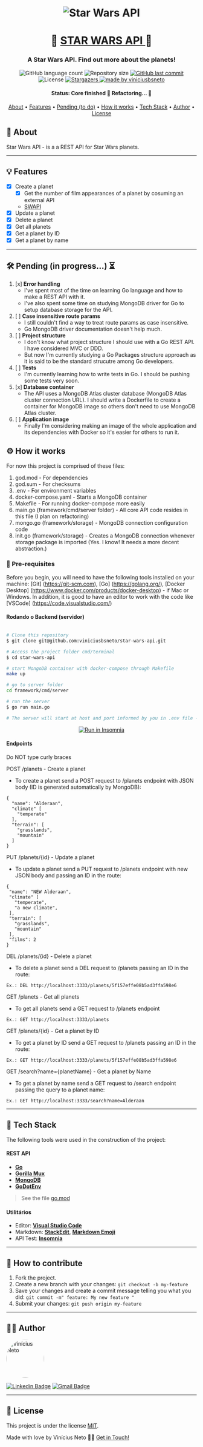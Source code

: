 

<h1 align="center">
    <img alt="Star Wars API" title="#Star Wars API" src="https://upload.wikimedia.org/wikipedia/commons/6/6c/Star_Wars_Logo.svg" />
</h1>

<h1 align="center">
   🚀 <a href="#"> STAR WARS API </a> 🌌
</h1>

<h3 align="center">
    A Star Wars API. Find out more about the planets!
</h3>

<p align="center">
  <img alt="GitHub language count" src="https://img.shields.io/github/languages/count/viniciusbsneto/star-wars-api?color=yellow">

  <img alt="Repository size" src="https://img.shields.io/github/repo-size/viniciusbsneto/star-wars-api">
  
  <a href="https://github.com/viniciusbsneto/star-wars-api/commits/master">
    <img alt="GitHub last commit" src="https://img.shields.io/github/last-commit/viniciusbsneto/star-wars-api">
  </a>
    
   <img alt="License" src="https://img.shields.io/badge/license-MIT-yellow">
   <a href="https://github.com/viniciusbsneto/star-wars-api/stargazers">
    <img alt="Stargazers" src="https://img.shields.io/github/stars/viniciusbsneto/star-wars-api?style=social">
  </a>

  <a href="https://github.com/viniciusbsneto">
    <img alt="made by viniciusbsneto" src="https://img.shields.io/badge/-viniciusbsneto-yellow">
  </a>
</p>


<h4 align="center"> 
	 Status: Core finished 🚧 Refactoring... 🚧
</h4>

<p align="center">
 <a href="#about">About</a> •
 <a href="#features">Features</a> •
 <a href="#pending-to-do">Pending (to do)</a> •
 <a href="#how-it-works">How it works</a> • 
 <a href="#tech-stack">Tech Stack</a> •  
 <a href="#author">Author</a> • 
 <a href="#user-content-license">License</a>
</p>


## :speech_balloon: About

Star Wars API - is a a REST API for Star Wars planets.

---

## :bulb: Features

- [x] Create a planet
  - [x] Get the number of film appearances of a planet by cosuming an external API
  - [SWAPI](https://swapi.dev/)
- [x] Update a planet
- [x] Delete a planet
- [x] Get all planets
- [x] Get a planet by ID
- [x] Get a planet by name

---

## :hammer_and_wrench: Pending (in progress...) :hourglass_flowing_sand:
1. [x] **Error handling**
	- I've spent most of the time on learning Go language and how to make a REST API with it.
	- I've also spent some time on studying MongoDB driver for Go to setup database storage for the API.
2. [ ] **Case insensitive route params**
	- I still couldn't find a way to treat route params as case insensitive.
	- Go MongoDB driver documentation doesn't help much.
3. [ ] **Project structure**
	- I don't know what project structure I should use with a Go REST API. I have considered MVC or DDD.
	- But now I'm currently studying a Go Packages structure approach as it is said to be the standard strucutre among Go developers.
4. [ ] **Tests**
	- I'm currently learning how to write tests in Go. I should be pushing some tests very soon.
5. [x] **Database container**
	- The API uses a MongoDB Atlas cluster database (MongoDB Atlas cluster connection URL). I should write a Dockerfile to create a container for MongoDB image so others don't need to use MongoDB Atlas cluster.
6. [ ] **Application image**
	- Finally I'm considering making an image of the whole application and its dependencies with Docker so it's easier for others to run it.

## ⚙ How it works

For now this project is comprised of these files:
1. god.mod - For dependencies
2. god.sum - For checksums
3. .env - For environment variables
4. docker-compose.yaml - Starts a MongoDB container
5. Makefile - For running docker-compose more easily
6. main.go (framework/cmd/server folder) - All core API code resides in this file (I plan on refactoring)
7. mongo.go (framework/storage) - MongoDB connection configuration code
8. init.go (framework/storage) - Creates a MongoDB connection whenever storage package is imported (Yes. I know! It needs a more decent abstraction.)

### :pushpin: Pre-requisites

Before you begin, you will need to have the following tools installed on your machine:
[Git] (https://git-scm.com), [Go] (https://golang.org/), [Docker Desktop] (https://www.docker.com/products/docker-desktop) - if Mac or Windows.
In addition, it is good to have an editor to work with the code like [VSCode] (https://code.visualstudio.com/)

#### Rodando o Backend (servidor)

```bash

# Clone this repository
$ git clone git@github.com:viniciusbsneto/star-wars-api.git

# Access the project folder cmd/terminal
$ cd star-wars-api

# start MongoDB container with docker-compose through Makefile
make up

# go to server folder
cd framework/cmd/server

# run the server
$ go run main.go

# The server will start at host and port informed by you in .env file - e.g: go to http://localhost:3333

```

<p align="center">
  <a href="https://github.com/viniciusbsneto/star-wars-api/blob/master/Insomnia_API_Star_Wars.json" target="_blank"><img src="https://insomnia.rest/images/run.svg" alt="Run in Insomnia"></a>
</p>

#### Endpoints
Do NOT type curly braces

POST /planets - Create a planet
  - To create a planet send a POST request to /planets endpoint with JSON body (ID is generated automatically by MongoDB):
  ```
  {
    "name": "Alderaan",
    "climate" [
      "temperate"
    ],
    "terrain": [
      "grasslands",
      "mountain"
    ]
  }
  ```
PUT /planets/{id} - Update a planet
  - To update a planet send a PUT request to /planets endpoint with new JSON body and passing an ID in the route:
   ```
  {
    "name": "NEW Alderaan",
    "climate" [
      "temperate",
      "a new climate",
    ],
    "terrain": [
      "grasslands",
      "mountain"
    ],
    "films": 2
  }
  ```
DEL /planets/{id} - Delete a planet
  - To delete a planet send a DEL request to /planets passing an ID in the route:
  ```
  Ex.: DEL http://localhost:3333/planets/5f157effe08b5ad3ffa598e6
  ```
GET /planets - Get all planets
  - To get all planets send a GET request to /planets endpoint
  ```
  Ex.: GET http://localhost:3333/planets
  ```
GET /planets/{id} - Get a planet by ID
  - To get a planet by ID send a GET request to /planets passing an ID in the route:
  ```
  Ex.: GET http://localhost:3333/planets/5f157effe08b5ad3ffa598e6
  ```
GET /search?name={planetName} - Get a planet by Name
  - To get a planet by name send a GET request to /search endpoint passing the query to a planet name:
  ```
  Ex.: GET http://localhost:3333/search?name=Alderaan
  ```

---

## :toolbox: Tech Stack

The following tools were used in the construction of the project:

#### [](https://github.com/viniciusbsneto/star-wars-api#rest-api)**REST API**

-   **[Go](https://golang.org/)**
-   **[Gorilla Mux](https://github.com/gorilla/mux)**
-   **[MongoDB](https://www.mongodb.com/)**
-   **[GoDotEnv](https://github.com/joho/godotenv)**

> See the file  [go.mod](https://github.com/viniciusbsneto/star-wars-api/blob/master/go.mod)

#### [](https://github.com/viniciusbsneto/star-wars-api#utilit%C3%A1rios)**Utilitários**

-   Editor:  **[Visual Studio Code](https://code.visualstudio.com/)**
-   Markdown:  **[StackEdit](https://stackedit.io/)**,  **[Markdown Emoji](https://gist.github.com/rxaviers/7360908)**
-   API Test:  **[Insomnia](https://insomnia.rest/)**

---

## :handshake: How to contribute

1. Fork the project.
2. Create a new branch with your changes: `git checkout -b my-feature`
3. Save your changes and create a commit message telling you what you did: `git commit -m" feature: My new feature "`
4. Submit your changes: `git push origin my-feature`

---

## :technologist: Author

 <img style="border-radius: 50%;" src="https://avatars1.githubusercontent.com/u/17788722?v=4" width="100px;" alt="Vinícius Neto"/> 
 <br />

[![Linkedin Badge](https://img.shields.io/badge/-Vinícius%20Neto-blue?style=flat-square&logo=Linkedin&logoColor=white&link=https://www.linkedin.com/in/vinicius-neto/)](https://www.linkedin.com/in/vinicius-neto/) 
[![Gmail Badge](https://img.shields.io/badge/-viniciusbsneto@gmail.com-c14438?style=flat-square&logo=Gmail&logoColor=white&link=mailto:viniciusbsneto@gmail.com)](mailto:viniciusbsneto@gmail.com)

---

## :memo: License

This project is under the license [MIT](./LICENSE).

Made with love by Vinícius Neto 👋🏽 [Get in Touch!](Https://www.linkedin.com/in/vinicius-neto/)
